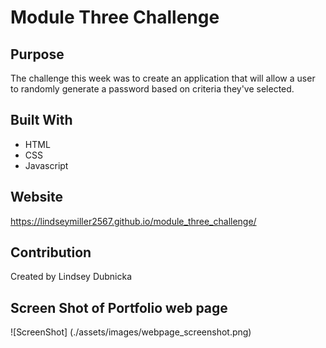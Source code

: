 # Module Three Challenge

## Purpose
The challenge this week was to create an application that will allow a user to randomly generate a password based on criteria they've selected. 

## Built With
* HTML
* CSS
* Javascript

## Website
https://lindseymiller2567.github.io/module_three_challenge/

## Contribution
Created by Lindsey Dubnicka

## Screen Shot of Portfolio web page
![ScreenShot] (./assets/images/webpage_screenshot.png)
